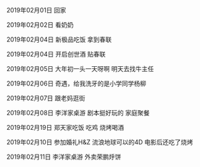 2019年02月01日
回家

2019年02月02日
看奶奶

2019年02月04日
新极品吃饭
拿到春联

2019年02月04日
开启创世酒
贴春联


2019年02月05日
大年初一头一天呀啊
明天去找牛主任

2019年02月06日
奇遇，给我洗牙的是小学同学杨柳

2019年02月07日
跟老妈逛街

2019年02月08日
李洋家桌游
剧本挺好玩的
家庭聚餐

2019年02月19日
郑天家吃饭
吃鸡
烧烤喝酒

2019年02月10日
参加婚礼H&Z
流浪地球可以的4D
电影后还吃了烧烤

2019年02月11日
李洋家桌游
外卖荣鹏烀饼